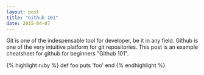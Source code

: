 ```yaml
---
layout: post
title: "Github 101"
date: 2015-04-07
---
```

<p>
Git is one of the indespensable tool for developer, be it in any field. Github is one of the very intuitive platform for git repositories.
This post is an example cheatsheet for github for beginners "Github 101".  
</p>
{% highlight ruby %}
def foo
  puts 'foo'
end
{% endhighlight %}